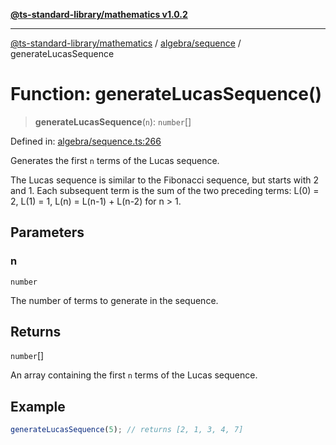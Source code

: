 [**@ts-standard-library/mathematics v1.0.2**](../../../README.md)

***

[@ts-standard-library/mathematics](../../../README.md) / [algebra/sequence](../README.md) / generateLucasSequence

# Function: generateLucasSequence()

> **generateLucasSequence**(`n`): `number`[]

Defined in: [algebra/sequence.ts:266](https://github.com/gabaudette/ts-stdlib/blob/4a412e6fb273dc9fcab54b84c05921f52dac4b3f/packages/mathematics/src/algebra/sequence.ts#L266)

Generates the first `n` terms of the Lucas sequence.

The Lucas sequence is similar to the Fibonacci sequence, but starts with 2 and 1.
Each subsequent term is the sum of the two preceding terms:
  L(0) = 2, L(1) = 1, L(n) = L(n-1) + L(n-2) for n > 1.

## Parameters

### n

`number`

The number of terms to generate in the sequence.

## Returns

`number`[]

An array containing the first `n` terms of the Lucas sequence.

## Example

```typescript
generateLucasSequence(5); // returns [2, 1, 3, 4, 7]
```
